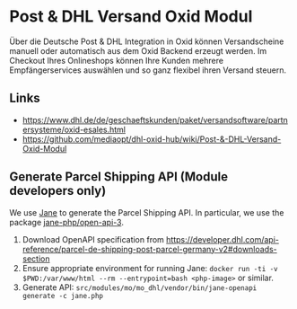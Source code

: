 # Post & DHL Versand Oxid Modul
Über die Deutsche Post & DHL Integration in Oxid können Versandscheine manuell oder automatisch aus dem Oxid Backend erzeugt werden. Im Checkout Ihres Onlineshops können Ihre Kunden mehrere Empfängerservices auswählen und so ganz flexibel ihren Versand steuern.

## Links 
* https://www.dhl.de/de/geschaeftskunden/paket/versandsoftware/partnersysteme/oxid-esales.html
* https://github.com/mediaopt/dhl-oxid-hub/wiki/Post-&-DHL-Versand-Oxid-Modul

## Generate Parcel Shipping API (Module developers only)

We use [Jane](https://github.com/janephp/janephp) to generate the Parcel Shipping API.
In particular, we use the package [jane-php/open-api-3](https://packagist.org/packages/jane-php/open-api-3).

1. Download OpenAPI specification from https://developer.dhl.com/api-reference/parcel-de-shipping-post-parcel-germany-v2#downloads-section
2. Ensure appropriate environment for running Jane: `docker run -ti -v $PWD:/var/www/html --rm --entrypoint=bash <php-image>` or similar.
3. Generate API: `src/modules/mo/mo_dhl/vendor/bin/jane-openapi generate -c jane.php`
